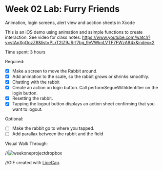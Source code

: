 # Week 02 Lab: Furry Friends
Animation, login screens, alert view and acction sheets in Xcode

This is an iOS demo using animation and ssimple functions to create interaction. See video for class notes: https://www.youtube.com/watch?v=vtAqXgOozZ8&list=PLrT2tZ9JRrf7bg_9eVWknLVTF7FWzA84x&index=2

Time spent: 3 hours

Required:

* [x] Make a screen to move the Rabbit around.
* [x] Add animation to the scale, so the rabbit grows or shrinks smoothly.
* [x] Chatting with the rabbit
* [x] Create an action on login button. Call performSegueWithIdentifier on the login button. 
* [x] Resetting the rabbit.
* [x] Tapping the logout button displays an action sheet confirming that you want to logout.

Optional: 
* [ ] Make the rabbit go to where you tapped.
* [ ] Add parallax between the rabbit and the field

Visual Walk Through:

//![weekoneprojectdropbox](https://cloud.githubusercontent.com/assets/9056938/9983899/63387b9a-5fc1-11e5-9a31-64d50fedd66a.gif)

//GIF created with [LiceCap](http://www.cockos.com/licecap/).


